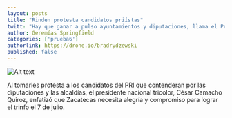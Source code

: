 ```yaml
---
layout: posts
title: "Rinden protesta candidatos priístas"
twitt: "Hay que ganar a pulso ayuntamientos y diputaciones, llama el Presidente Nacional del PRI, a los aspirantes a puestos de elección popular"
author: Geremías Springfield
categories: ['prueba6']
authorlink: https://drone.io/bradrydzewski
published: false
---
```


![Alt text](http://i.imgur.com/GdHn0Hfm.jpg)

Al tomarles protesta a los candidatos del PRI que contenderan por las diputaciones y las alcaldías, el presidente nacional tricolor, César Camacho Quiroz, enfatizó que Zacatecas necesita alegría y compromiso para lograr el trinfo el 7 de julio.